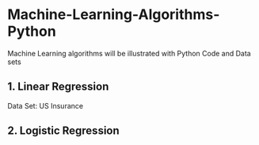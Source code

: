 # Machine-Learning-Algorithms-Python

Machine Learning algorithms will be illustrated with Python Code and Data sets

## 1. Linear Regression

Data Set: US Insurance

## 2. Logistic Regression

